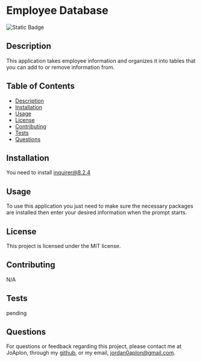 # Employee Database
 
![Static Badge](https://img.shields.io/badge/MIT-license?style=flat-square&label=License&labelColor=%23cdcdcd&color=salmon)  

## Description

This application takes employee information and organizes it into tables that you can add to or remove information from.

## Table of Contents

- [Description](#description)
- [Installation](#installation)
- [Usage](#usage)
- [License](#license)
- [Contributing](#contributing)
- [Tests](#tests)
- [Questions](#questions)

## Installation

You need to install inquirer@8.2.4

## Usage

To use this application you just need to make sure the necessary packages are installed then enter your desired information when the prompt starts.

## License

This project is licensed under the MIT license.
## Contributing

N/A

## Tests

pending

## Questions

For questions or feedback regarding this project, please contact me at JoAplon, through my [github](https://github.com/undefined), or my email, jordan0aplon@gmail.com.

